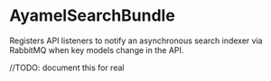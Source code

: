 # AyamelSearchBundle #

Registers API listeners to notify an asynchronous search indexer via RabbitMQ when key models change in the API.

//TODO: document this for real
